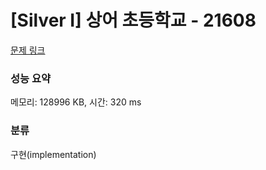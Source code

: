 # [Silver I] 상어 초등학교 - 21608 

[문제 링크](https://www.acmicpc.net/problem/21608) 

### 성능 요약

메모리: 128996 KB, 시간: 320 ms

### 분류

구현(implementation)

